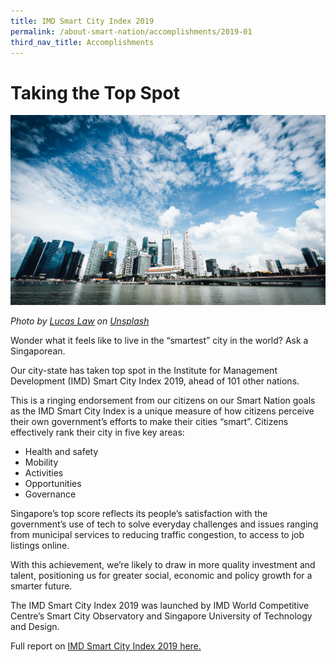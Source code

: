 ```yaml
---
title: IMD Smart City Index 2019
permalink: /about-smart-nation/accomplishments/2019-01
third_nav_title: Accomplishments
---
```



# Taking the Top Spot 
![Singapore Skyline of the business district](/images/media-hub/smart-nation-archives/singapore-skyline.jpeg)

*Photo by <a href="https://unsplash.com/@lucaslaw?utmsource=unsplash&amp;utmmedium=referral&amp;utmcontent=creditCopyText">Lucas Law</a> on <a href="https://unsplash.com/s/photos/singapore-skyscraper?utmsource=unsplash&amp;utmmedium=referral&amp;utmcontent=creditCopyText">Unsplash</a>*
 
Wonder what it feels like to live in the “smartest” city in the world? Ask a Singaporean.

Our city-state has taken top spot in the Institute for Management Development (IMD) Smart City Index 2019, ahead of 101 other nations.  

This is a ringing endorsement from our citizens on our Smart Nation goals as the IMD Smart City Index is a unique measure of how citizens perceive their own government’s efforts to make their cities “smart”. Citizens effectively rank their city in five key areas: 

* Health and safety
* Mobility
* Activities
* Opportunities 
* Governance

Singapore’s top score reflects its people’s satisfaction with the government’s use of tech to solve everyday challenges and issues ranging from municipal services to  reducing traffic congestion, to access to job listings online. 

With this achievement, we’re likely to draw in more quality investment and talent, positioning us for greater social, economic and policy growth for a smarter future.

The IMD Smart City Index 2019 was launched by IMD World Competitive Centre’s Smart City Observatory and Singapore University of Technology and Design.

Full report on <a href="https://www.imd.org/research-knowledge/reports/imd-smart-city-index-2019/">IMD Smart City Index 2019 here.</a>